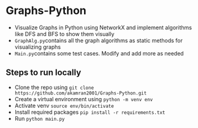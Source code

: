 # Graphs-Python
- Visualize Graphs in Python using NetworkX and implement algorithms like DFS and BFS to show them visually
- ```GraphAlg.py```contains all the graph algorithms as static methods for visualizing graphs
- ```Main.py```contains some test cases. Modify and add more as needed
## Steps to run locally
- Clone the repo using ``` git clone https://github.com/akamran2001/Graphs-Python.git ```
- Create a virtual environment using ``` python -m venv env ```
- Activate venv ``` source env/bin/activate ``` 
- Install required packages ``` pip install -r requirements.txt ```
- Run ``` python main.py ```

